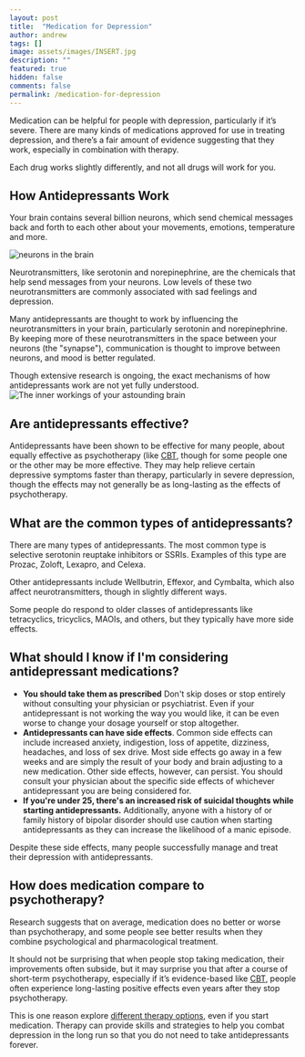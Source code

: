 ```yaml
---
layout: post
title:  "Medication for Depression"
author: andrew
tags: []
image: assets/images/INSERT.jpg
description: ""
featured: true
hidden: false
comments: false
permalink: /medication-for-depression
---
```


Medication can be helpful for people with depression, particularly if it’s severe. There are many kinds of medications approved for use in treating depression, and there’s a fair amount of evidence suggesting that they work, especially in combination with therapy.

Each drug works slightly differently, and not all drugs will work for you.

## How Antidepressants Work
Your brain contains several billion neurons, which send chemical messages back and forth to each other about your movements, emotions, temperature and more.

![neurons in the brain](https://1317562338.rsc.cdn77.org/images/sess3/zg4b4RB.jpg)

Neurotransmitters, like serotonin and norepinephrine, are the chemicals that help send messages from your neurons. Low levels of these two neurotransmitters are commonly associated with sad feelings and depression.

Many antidepressants are thought to work by influencing the neurotransmitters in your brain, particularly serotonin and norepinephrine. By keeping more of these neurotransmitters in the space between your neurons (the "synapse"), communication is thought to improve between neurons, and mood is better regulated.

Though extensive research is ongoing, the exact mechanisms of how antidepressants work are not yet fully understood.
![The inner workings of your astounding brain](https://1317562338.rsc.cdn77.org/images/sess3/O0hvVYI.png)


## Are antidepressants effective?
Antidepressants have been shown to be effective for many people, about equally effective as psychotherapy (like [CBT](https://blog.uplift.app/what-is-cognitive-behavioral-therapy), though for some people one or the other may be more effective. They may help relieve certain depressive symptoms faster than therapy, particularly in severe depression, though the effects may not generally be as long-lasting as the effects of psychotherapy.

## What are the common types of antidepressants?
There are many types of antidepressants. The most common type is selective serotonin reuptake inhibitors or SSRIs. Examples of this type are Prozac, Zoloft, Lexapro, and Celexa.

Other antidepressants include Wellbutrin, Effexor, and Cymbalta, which also affect neurotransmitters, though in slightly different ways.

Some people do respond to older classes of antidepressants like tetracyclics, tricyclics, MAOIs, and others, but they typically have more side effects.


## What should I know if I'm considering antidepressant medications?

- **You should take them as prescribed** Don't skip doses or stop entirely without consulting your physician or psychiatrist. Even if your antidepressant is not working the way you would like, it can be even worse to change your dosage yourself or stop altogether.
- **Antidepressants can have side effects**. Common side effects can include increased anxiety, indigestion, loss of appetite, dizziness, headaches, and loss of sex drive. Most side effects go away in a few weeks and are simply the result of your body and brain adjusting to a new medication. Other side effects, however, can persist. You should consult your physician about the specific side effects of whichever antidepressant you are being considered for.
- **If you're under 25, there's an increased risk of suicidal thoughts while starting antidepressants.** Additionally, anyone with a history of or family history of bipolar disorder should use caution when starting antidepressants as they can increase the likelihood of a manic episode.

Despite these side effects, many people successfully manage and treat their depression with antidepressants.

## How does medication compare to psychotherapy?
Research suggests that on average, medication does no better or worse than psychotherapy, and some people see better results when they combine psychological and pharmacological treatment.

It should not be surprising that when people stop taking medication, their improvements often subside, but it may surprise you that after a course of short-term psychotherapy, especially if it’s evidence-based like [CBT](https://blog.uplift.app/what-is-cognitive-behavioral-therapy), people often experience long-lasting positive effects even years after they stop psychotherapy.

This is one reason explore [different therapy options](https://blog.uplift.app/types-of-therapy), even if you start medication. Therapy can provide skills and strategies to help you combat depression in the long run so that you do not need to take antidepressants forever.
